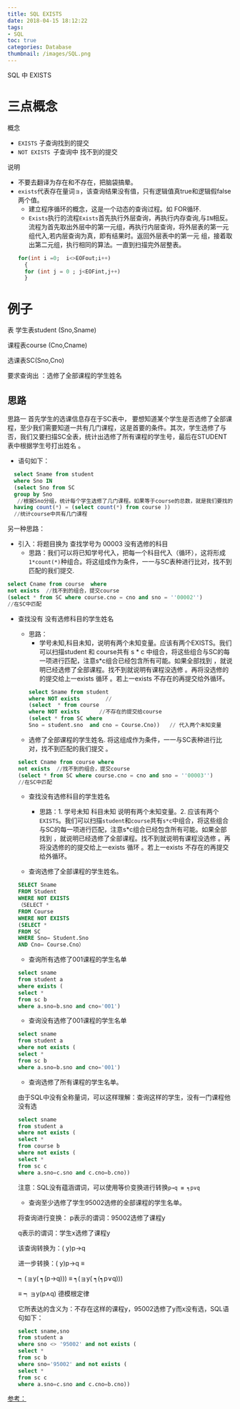 ```yaml
---
title: SQL EXISTS
date: 2018-04-15 18:12:22
tags:
- SQL
toc: true
categories: Database
thumbnail: /images/SQL.png
---
```

SQL 中 EXISTS
<!--more-->
# 三点概念
概念
- `EXISTS` 子查询找到的提交
- `NOT EXISTS `子查询中 找不到的提交

说明
- 不要去翻译为存在和不存在，把脑袋搞晕。
- `exists`代表存在量词`ョ`，该查询结果没有值，只有逻辑值真true和逻辑假false两个值。
  - 建立程序循环的概念，这是一个动态的查询过程。如 FOR循环.
  - `Exists`执行的流程`Exists`首先执行外层查询，再执行内存查询,与`IN`相反。 流程为首先取出外层中的第一元组，再执行内层查询，将外层表的第一元组代入,若内层查询为真，即有结果时。返回外层表中的第一元 组，接着取出第二元组，执行相同的算法。一直到扫描完外层整表。
  ```SQL
  for(int i =0;  i<>EOFout;i++)
    {
    for (int j = 0 ; j<EOFint,j++)
    }
  ```
# 例子
表
学生表student (Sno,Sname)

课程表course (Cno,Cname)

选课表SC(Sno,Cno)

要求查询出 ：选修了全部课程的学生姓名

## 思路
思路一
首先学生的选课信息存在于SC表中， 要想知道某个学生是否选修了全部课程，至少我们需要知道一共有几门课程，这是首要的条件。其次，学生选修了与否，我们又要扫描SC全表，统计出选修了所有课程的学生号，最后在STUDENT表中根据学生号打出姓名 。
- 语句如下：
```SQL
  select Sname from student
  where Sno IN
  (select Sno from SC
  group by Sno
   //根据Sno分组，统计每个学生选修了几门课程。如果等于course的总数，就是我们要找的Sno
  having count(*) = (select count(*) from course ))
  //统计course中共有几门课程
```
另一种思路：
- 引入：将题目换为 查找学号为 00003 没有选修的科目
  - 思路：我们可以将已知学号代入，把每一个科目代入（循环），这将形成`1*count(*)`种组合。将这组成作为条件，一一与SC表种进行比对，找不到匹配的我们提交.
```SQL
select Cname from course  where
not exists  //找不到的组合，提交course
(select * from SC where course.cno = cno and sno = ''00002'')
//在SC中匹配
```
- 查找没有 没有选修科目的学生姓名
  - 思路：
    - 学号未知,科目未知，说明有两个未知变量。应该有两个EXISTS。我们可以扫描student 和 course共有 s * c 中组合，将这些组合与SC的每一项进行匹配，注意s*c组合已经包含所有可能。如果全部找到 ，就说明已经选修了全部课程。找不到就说明有课程没选修 。再将没选修的的提交给上一exists 循环 。若上一exists 不存在的再提交给外循环。
    ```SQL
    select Sname from student
    where NOT exists        //
    (select  * from course
    where NOT exists      //不存在的提交给course
    (select * from SC where
    Sno = student.sno  and cno = Course.Cno))   // 代入两个未知变量
    ```
  - 选修了全部课程的学生姓名.
  将这组成作为条件，一一与SC表种进行比对，找不到匹配的我们提交 。
  ```SQL
  select Cname from course where
  not exists  //找不到的组合，提交course
  (select * from SC where course.cno = cno and sno = ''00003'')
  //在SC中匹配
  ```
  - 查找没有选修科目的学生姓名
    - 思路：1. 学号未知 科目未知 说明有两个未知变量。2. 应该有两个`EXISTS`。我们可以扫描`student`和`course`共有` s*c `中组合，将这些组合与SC的每一项进行匹配，注意s*c组合已经包含所有可能。如果全部找到 ，就说明已经选修了全部课程。找不到就说明有课程没选修 。再将没选修的的提交给上一exists 循环 。若上一exists 不存在的再提交给外循环。

  - 查询选修了全部课程的学生姓名。
  ```SQL
  SELECT Sname
  FROM Student
  WHERE NOT EXISTS
  （SELECT *
  FROM Course
  WHERE NOT EXISTS
  (SELECT *
  FROM SC
  WHERE Sno= Student.Sno
  AND Cno= Course.Cno）
  ```
  - 查询所有选修了001课程的学生名单
  ```SQL
  select sname
  from student a
  where exists (
  select *
  from sc b
  where a.sno=b.sno and cno='001')
  ```
  - 查询没有选修了001课程的学生名单
  ```SQL
  select sname
  from student a
  where not exists (
  select *
  from sc b
  where a.sno=b.sno and cno='001')
  ```
  - 查询选修了所有课程的学生名单。

  由于SQL中没有全称量词，可以这样理解：查询这样的学生，没有一门课程他没有选
  ```SQL
  select sname
  from student a
  where not exists (
  select *
  from course b
  where not exists (
  select *
  from sc c
  where a.sno=c.sno and c.cno=b.cno))
  ```
  注意：SQL没有蕴涵谓词，可以使用等价变换进行转换`p→q ≡ ┑p∨q`

  - 查询至少选修了学生95002选修的全部课程的学生名单。

  将查询进行变换： p表示的谓词：95002选修了课程y

  q表示的谓词：学生x选修了课程y

  该查询转换为：( y)p→q

  进一步转换：( y)p→q ≡

  ┑(ョy( ┑(p→q))) ≡ ┑(ョy( ┑(┑p∨q)))

  ≡ ┑ョy(p∧q) 德模根定律

  它所表达的含义为：不存在这样的课程y，95002选修了y而x没有选，SQL语句如下：
  ```SQL
  select sname,sno
  from student a
  where sno <> '95002' and not exists (
  select *
  from sc b
  where sno='95002' and not exists (
  select *
  from sc c
  where a.sno=c.sno and c.cno=b.cno))
  ```

[参考：](http://www.cnblogs.com/losesea/archive/2012/06/14/2549023.html)
